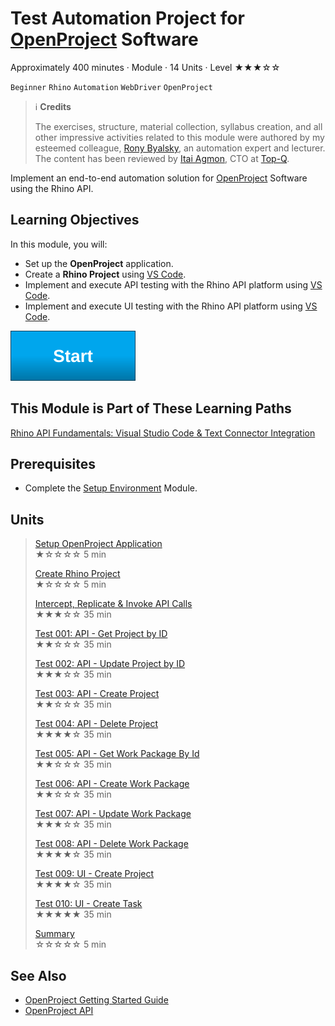 # Test Automation Project for [OpenProject](https://www.openproject.org) Software

Approximately 400 minutes · Module · 14 Units · Level ★★★☆☆

`Beginner` `Rhino` `Automation` `WebDriver` `OpenProject`

> :information_source: **Credits**
>  
> The exercises, structure, material collection, syllabus creation, and all other impressive activities related to this module were authored by my esteemed colleague, [Rony Byalsky](https://www.linkedin.com/in/rony-byalsky-b9821212), an automation expert and lecturer. The content has been reviewed by [Itai Agmon](https://www.linkedin.com/in/itaiagmon/), CTO at [Top-Q](https://www.linkedin.com/company/top-q/mycompany/).

Implement an end-to-end automation solution for [OpenProject](https://www.openproject.org) Software using the Rhino API.

## Learning Objectives

In this module, you will:

* Set up the **OpenProject** application.
* Create a **Rhino Project** using [VS Code](https://code.visualstudio.com).
* Implement and execute API testing with the Rhino API platform using [VS Code](https://code.visualstudio.com).
* Implement and execute UI testing with the Rhino API platform using [VS Code](https://code.visualstudio.com).  

[![Start Button]](./01.SetupOpenProjectApplication.md)

[Start Button]: ../../Images/StartButton.svg

## This Module is Part of These Learning Paths  

[Rhino API Fundamentals: Visual Studio Code & Text Connector Integration](../../Path.OpenProject/Path.AutomationForOpenProject.md)

## Prerequisites

* Complete the [Setup Environment](../../Module.SetupEnvironment/00.Module.md) Module.

## Units

> [Setup OpenProject Application](./01.SetupOpenProjectApplication.md)  
  ★☆☆☆☆ 5 min  
>
> [Create Rhino Project](./02.CreateRhinoProject.md)  
  ★☆☆☆☆ 5 min  
>
> [Intercept, Replicate & Invoke API Calls](./03.InterceptAndReplicateAPICalls.md)  
  ★★★☆☆ 35 min  
>
> [Test 001: API - Get Project by ID](./04.Test001GetProjectById.md)  
  ★★☆☆☆ 35 min  
>
> [Test 002: API - Update Project by ID](./05.Test002UpdateProjectById.md)  
  ★★★☆☆ 35 min
>
> [Test 003: API - Create Project](./06.Test003CreateProject.md)  
  ★★☆☆☆ 35 min  
>
> [Test 004: API - Delete Project](./07.Test004DeleteProject.md)  
  ★★★★☆ 35 min
>
> [Test 005: API - Get Work Package By Id](./08.Test005GetWorkPackageById.md)  
  ★★☆☆☆ 35 min
>
> [Test 006: API - Create Work Package](./09.Test006CreateWorkPackage.md)  
  ★★☆☆☆ 35 min
>
> [Test 007: API - Update Work Package](./10.Test007UpdateWorkPackage.md)  
  ★★★☆☆ 35 min
>
> [Test 008: API - Delete Work Package](./11.Test008DeleteWorkPackage.md)  
  ★★★★☆ 35 min
>
> [Test 009: UI - Create Project](./12.Test009CreateProject.md)  
  ★★★★☆ 35 min
>
> [Test 010: UI - Create Task](./13.Test010CreateTask.md)  
  ★★★★★ 35 min
>
> [Summary](./14.Summary.md)  
  ☆☆☆☆☆ 5 min

## See Also

* [OpenProject Getting Started Guide](https://www.openproject.org/docs/getting-started/)
* [OpenProject API](https://www.openproject.org/docs/api/)
